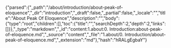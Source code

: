{"parsed":{"_path":"/about/introduction/about-peak-of-eloquence","_dir":"introduction","_draft":false,"_partial":false,"_locale":"","title":"About Peak Of Eloquence","description":"","body":{"type":"root","children":[],"toc":{"title":"","searchDepth":2,"depth":2,"links":[]}},"_type":"markdown","_id":"content:1.about:0. Introduction:about-peak-of-eloquence.md","_source":"content","_file":"1.about/0. Introduction/about-peak-of-eloquence.md","_extension":"md"},"hash":"hRALgEgbaY"}